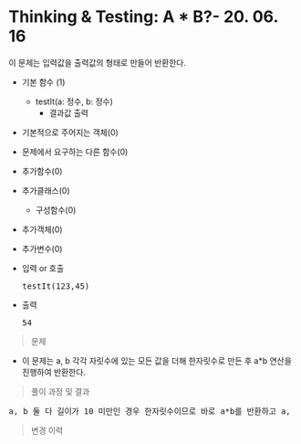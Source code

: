 # Thinking & Testing: A * B?- 20. 06. 16

이 문제는 입력값을 출력값의 형태로 만들어 반환한다.

- 기본 함수 (1)
  - testIt(a: 정수, b: 정수)
    - 결과값 출력
- 기본적으로 주어지는 객체(0)
- 문제에서 요구하는 다른 함수(0)
- 추가함수(0)
- 추가클래스(0)
  - 구성함수(0)
- 추가객체(0)
- 추가변수(0)

- 입력 or 호출
  <pre>testIt(123,45)</pre>
 
- 출력
  <pre>54</pre>

> 문제
  - 이 문제는 a, b 각각 자릿수에 있는 모든 값을 더해 한자릿수로 만든 후 a*b 연산을 진행하여 반환한다.

> 풀이 과정 및 결과
<pre>
a, b 둘 다 길이가 10 미만인 경우 한자릿수이므로 바로 a*b를 반환하고 a, b 중 하나라도 10 이상인 경우, 문자열->문자->숫자로 변환하여 한자릿수값을 만든 후 a*b를 반환한다.
</pre>

>변경 이력
<pre>
</pre>
